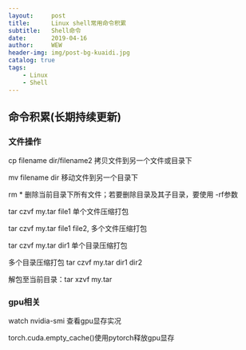 ```yaml
---
layout:     post
title:      Linux shell常用命令积累
subtitle:   Shell命令
date:       2019-04-16
author:     WEW
header-img: img/post-bg-kuaidi.jpg
catalog: true
tags:
    - Linux
    - Shell
---
```


## 命令积累(长期持续更新)

### 文件操作

cp filename  dir/filename2 拷贝文件到另一个文件或目录下

mv filename  dir  移动文件到另一个目录下

rm * 删除当前目录下所有文件；若要删除目录及其子目录，要使用 -rf参数

tar czvf my.tar file1 单个文件压缩打包

tar czvf my.tar file1 file2, 多个文件压缩打包 

tar czvf my.tar dir1 单个目录压缩打包 

多个目录压缩打包 tar czvf my.tar dir1 dir2

解包至当前目录：tar xzvf my.tar

### gpu相关

watch nvidia-smi 查看gpu显存实况

torch.cuda.empty_cache()使用pytorch释放gpu显存



